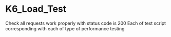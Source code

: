# K6_Load_Test
Check all requests work properly with status code is 200
Each of test script corresponding with each of type of performance testing
